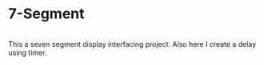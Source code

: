 # 7-Segment
<br>
This a seven segment display interfacing project. Also here I create a delay using timer. 
